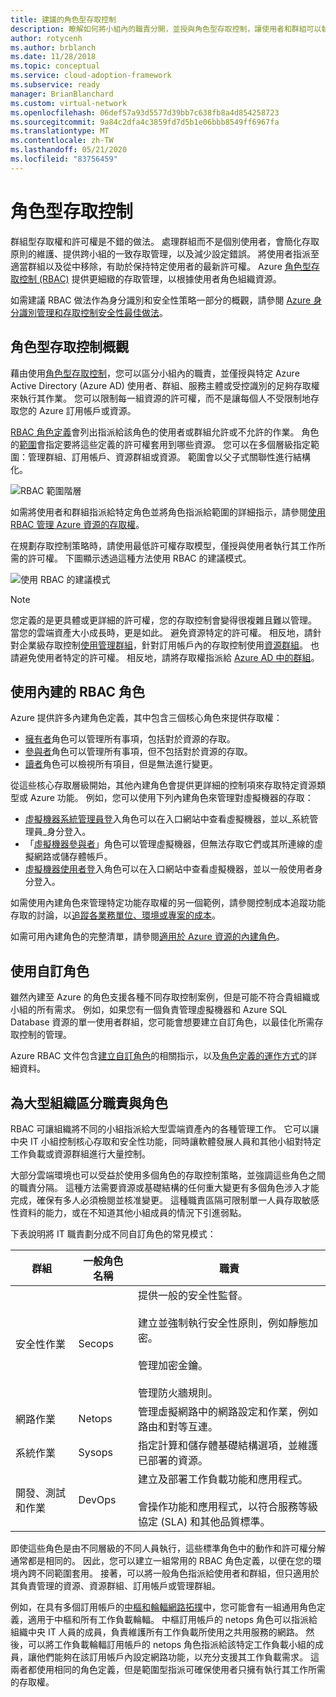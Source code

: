 ```yaml
---
title: 建議的角色型存取控制
description: 瞭解如何將小組內的職責分開，並授與角色型存取控制，讓使用者和群組可以執行其工作。
author: rotycenh
ms.author: brblanch
ms.date: 11/28/2018
ms.topic: conceptual
ms.service: cloud-adoption-framework
ms.subservice: ready
manager: BrianBlanchard
ms.custom: virtual-network
ms.openlocfilehash: 06def57a93d5577d39bb7c638fb8a4d854258723
ms.sourcegitcommit: 9a84c2dfa4c3859fd7d5b1e06bbb8549ff6967fa
ms.translationtype: MT
ms.contentlocale: zh-TW
ms.lasthandoff: 05/21/2020
ms.locfileid: "83756459"
---
```

# <a name="role-based-access-control"></a>角色型存取控制

群組型存取權和許可權是不錯的做法。 處理群組而不是個別使用者，會簡化存取原則的維護、提供跨小組的一致存取管理，以及減少設定錯誤。 將使用者指派至適當群組以及從中移除，有助於保持特定使用者的最新許可權。 Azure [角色型存取控制 (RBAC)](https://docs.microsoft.com/azure/role-based-access-control/overview) 提供更細緻的存取管理，以根據使用者角色組織資源。

如需建議 RBAC 做法作為身分識別和安全性策略一部分的概觀，請參閱 [Azure 身分識別管理和存取控制安全性最佳做法](https://docs.microsoft.com/azure/security/fundamentals/identity-management-best-practices#use-role-based-access-control)。

## <a name="overview-of-role-based-access-control"></a>角色型存取控制概觀

藉由使用[角色型存取控制](https://docs.microsoft.com/azure/role-based-access-control/overview)，您可以區分小組內的職責，並僅授與特定 Azure Active Directory (Azure AD) 使用者、群組、服務主體或受控識別的足夠存取權來執行其作業。 您可以限制每一組資源的許可權，而不是讓每個人不受限制地存取您的 Azure 訂用帳戶或資源。

[RBAC 角色定義](https://docs.microsoft.com/azure/role-based-access-control/role-definitions)會列出指派給該角色的使用者或群組允許或不允許的作業。 角色的[範圍](https://docs.microsoft.com/azure/role-based-access-control/overview#scope)會指定要將這些定義的許可權套用到哪些資源。 您可以在多個層級指定範圍：管理群組、訂用帳戶、資源群組或資源。 範圍會以父子式關聯性進行結構化。

![RBAC 範圍階層](../../_images/azure-best-practices/rbac-scope.png)

如需將使用者和群組指派給特定角色並將角色指派給範圍的詳細指示，請參閱[使用 RBAC 管理 Azure 資源的存取權](https://docs.microsoft.com/azure/role-based-access-control/role-assignments-portal)。

在規劃存取控制策略時，請使用最低許可權存取模型，僅授與使用者執行其工作所需的許可權。 下圖顯示透過這種方法使用 RBAC 的建議模式。

![使用 RBAC 的建議模式](../../_images/azure-best-practices/rbac-least-privilege.png)

> [!NOTE]
> 您定義的是更具體或更詳細的許可權，您的存取控制會變得很複雜且難以管理。 當您的雲端資產大小成長時，更是如此。 避免資源特定的許可權。 相反地，請針對企業級存取控制[使用管理群組](https://docs.microsoft.com/azure/governance/management-groups)，針對訂用帳戶內的存取控制使用[資源群組](https://docs.microsoft.com/azure/azure-resource-manager/management/overview#resource-groups)。 也請避免使用者特定的許可權。 相反地，請將存取權指派給 [Azure AD 中的群組](https://docs.microsoft.com/azure/active-directory/fundamentals/active-directory-manage-groups)。

## <a name="use-built-in-rbac-roles"></a>使用內建的 RBAC 角色

Azure 提供許多內建角色定義，其中包含三個核心角色來提供存取權：

- [擁有者](https://docs.microsoft.com/azure/role-based-access-control/built-in-roles#owner)角色可以管理所有事項，包括對於資源的存取。
- [參與者](https://docs.microsoft.com/azure/role-based-access-control/built-in-roles#contributor)角色可以管理所有事項，但不包括對於資源的存取。
- [讀者](https://docs.microsoft.com/azure/role-based-access-control/built-in-roles#reader)角色可以檢視所有項目，但是無法進行變更。

從這些核心存取層級開始，其他內建角色會提供更詳細的控制項來存取特定資源類型或 Azure 功能。 例如，您可以使用下列內建角色來管理對虛擬機器的存取：

- [虛擬機器系統管理員登](https://docs.microsoft.com/azure/role-based-access-control/built-in-roles#virtual-machine-administrator-login)入角色可以在入口網站中查看虛擬機器，並以_系統管理員_身分登入。
- 「[虛擬機器參與者](https://docs.microsoft.com/azure/role-based-access-control/built-in-roles#virtual-machine-contributor)」角色可以管理虛擬機器，但無法存取它們或其所連線的虛擬網路或儲存體帳戶。
- [虛擬機器使用者登](https://docs.microsoft.com/azure/role-based-access-control/built-in-roles#virtual-machine-user-login)入角色可以在入口網站中查看虛擬機器，並以一般使用者身分登入。

如需使用內建角色來管理特定功能存取權的另一個範例，請參閱控制成本追蹤功能存取的討論，以[追蹤各業務單位、環境或專案的成本](../azure-best-practices/track-costs.md#provide-the-right-level-of-cost-access)。

如需可用內建角色的完整清單，請參閱[適用於 Azure 資源的內建角色](https://docs.microsoft.com/azure/role-based-access-control/built-in-roles)。

## <a name="use-custom-roles"></a>使用自訂角色

雖然內建至 Azure 的角色支援各種不同存取控制案例，但是可能不符合貴組織或小組的所有需求。 例如，如果您有一個負責管理虛擬機器和 Azure SQL Database 資源的單一使用者群組，您可能會想要建立自訂角色，以最佳化所需存取控制的管理。

Azure RBAC 文件包含[建立自訂角色](https://docs.microsoft.com/azure/role-based-access-control/custom-roles)的相關指示，以及[角色定義的運作方式](https://docs.microsoft.com/azure/role-based-access-control/role-definitions)的詳細資料。

## <a name="separation-of-responsibilities-and-roles-for-large-organizations"></a>為大型組織區分職責與角色

RBAC 可讓組織將不同的小組指派給大型雲端資產內的各種管理工作。 它可以讓中央 IT 小組控制核心存取和安全性功能，同時讓軟體發展人員和其他小組對特定工作負載或資源群組進行大量控制。

大部分雲端環境也可以受益於使用多個角色的存取控制策略，並強調這些角色之間的職責分隔。 這種方法需要資源或基礎結構的任何重大變更有多個角色涉入才能完成，確保有多人必須檢閱並核准變更。 這種職責區隔可限制單一人員存取敏感性資料的能力，或在不知道其他小組成員的情況下引進弱點。

下表說明將 IT 職責劃分成不同自訂角色的常見模式：

<!-- markdownlint-disable MD033 -->

| 群組 | 一般角色名稱 | 職責 |
| --- | --- | --- |
| 安全性作業 | Secops | 提供一般的安全性監督。  <br><br> 建立並強制執行安全性原則，例如靜態加密。 <br><br> 管理加密金鑰。 <br><br> 管理防火牆規則。 |
| 網路作業 | Netops | 管理虛擬網路中的網路設定和作業，例如路由和對等互連。 |
| 系統作業 | Sysops | 指定計算和儲存體基礎結構選項，並維護已部署的資源。 |
| 開發、測試和作業 | DevOps | 建立及部署工作負載功能和應用程式。 <br><br> 會操作功能和應用程式，以符合服務等級協定 (SLA) 和其他品質標準。 |

<!-- markdownlint-enable MD033 -->

即使這些角色是由不同層級的不同人員執行，這些標準角色中的動作和許可權分解通常都是相同的。 因此，您可以建立一組常用的 RBAC 角色定義，以便在您的環境內跨不同範圍套用。 接著，可以將一般角色指派給使用者和群組，但只適用於其負責管理的資源、資源群組、訂用帳戶或管理群組。

例如，在具有多個訂用帳戶的[中樞和輪輻網路拓撲](../azure-best-practices/hub-spoke-network-topology.md)中，您可能會有一組通用角色定義，適用于中樞和所有工作負載輪輻。 中樞訂用帳戶的 netops 角色可以指派給組織中央 IT 人員的成員，負責維護所有工作負載所使用之共用服務的網路。 然後，可以將工作負載輪輻訂用帳戶的 netops 角色指派給該特定工作負載小組的成員，讓他們能夠在該訂用帳戶內設定網路功能，以充分支援其工作負載需求。 這兩者都使用相同的角色定義，但是範圍型指派可確保使用者只擁有執行其工作所需的存取權。
